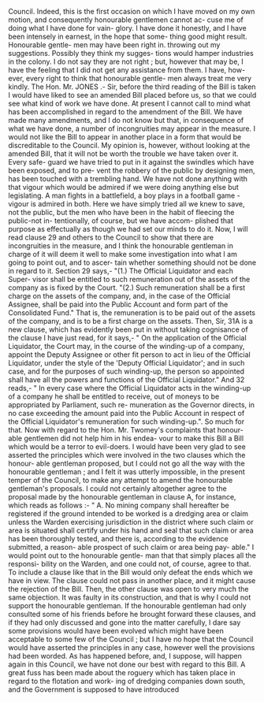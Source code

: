 Council. Indeed, this is the first occasion on which I have moved on my own motion, and consequently honourable gentlemen cannot ac- cuse me of doing what I have done for vain- glory. I have done it honestly, and I have been intensely in earnest, in the hope that some- thing good might result. Honourable gentle- men may have been right in. throwing out my suggestions. Possibly they think my sugges- tions would hamper industries in the colony. I do not say they are not right ; but, however that may be, I have the feeling that I did not get any assistance from them. I have, how- ever, every right to think that honourable gentle- men always treat me very kindly. The Hon. Mr. JONES .- Sir, before the third reading of the Bill is taken I would have liked to see an amended Bill placed before us, so that we could see what kind of work we have done. At present I cannot call to mind what has been accomplished in regard to the amendment of the Bill. We have made many amendments, and I do not know but that, in consequence of what we have done, a number of incongruities may appear in the measure. I would not like the Bill to appear in another place in a form that would be discreditable to the Council. My opinion is, however, without looking at the amended Bill, that it will not be worth the trouble we have taken over it. Every safe- guard we have tried to put in it against the swindles which have been exposed, and to pre- vent the robbery of the public by designing men, has been touched with a trembling hand. We have not done anything with that vigour which would be admired if we were doing anything else but legislating. A man fights in a battlefield, a boy plays in a football game - vigour is admired in both. Here we have simply tried all we knew to save, not the public, but the men who have been in the habit of fleecing the public-not in- tentionally, of course, but we have accom- plished that purpose as effectually as though we had set our minds to do it. Now, I will read clause 29 and others to the Council to show that there are incongruities in the measure, and I think the honourable gentleman in charge of it will deem it well to make some investigation into what I am going to point out, and to ascer- tain whether something should not be done in regard to it. Section 29 says,- "(1.) The Official Liquidator and each Super- visor shall be entitled to such remuneration out of the assets of the company as is fixed by the Court. "(2.) Such remuneration shall be a first charge on the assets of the company, and, in the case of the Official Assignee, shall be paid into the Public Account and form part of the Consolidated Fund." That is, the remuneration is to be paid out of the assets of the company, and is to be a first charge on the assets. Then, Sir, 31A is a new clause, which has evidently been put in without taking cognisance of the clause I have just read, for it says,- " On the application of the Official Liquidator, the Court may, in the course of the winding-up of a company, appoint the Deputy Assignee or other fit person to act in lieu of the Official Liquidator, under the style of the 'Deputy Official Liquidator'; and in such case, and for the purposes of such winding-up, the person so appointed shall have all the powers and functions of the Official Liquidator." And 32 reads,- " In every case where the Official Liquidator acts in the winding-up of a company he shall be entitled to receive, out of moneys to be appropriated by Parliament, such re- muneration as the Governor directs, in no case exceeding the amount paid into the Public Account in respect of the Official Liquidator's remuneration for such winding-up.". So much for that. Now with regard to the Hon. Mr. Twomey's complaints that honour- able gentlemen did not help him in his endea- vour to make this Bill a Bill which would be a terror to evil-doers. I would have been very glad to see asserted the principles which were involved in the two clauses which the honour- able gentleman proposed, but I could not go all the way with the honourable gentleman ; and I felt it was utterly impossible, in the present temper of the Council, to make any attempt to amend the honourable gentleman's proposals. I could not certainly altogether agree to the proposal made by the honourable gentleman in clause A, for instance, which reads as follows :- " A. No mining company shall hereafter be registered if the ground intended to be worked is a dredging area or claim unless the Warden exercising jurisdiction in the district where such claim or area is situated shall certify under his hand and seal that such claim or area has been thoroughly tested, and there is, according to the evidence submitted, a reason- able prospect of such claim or area being pay- able." I would point out to the honourable gentle- man that that simply places all the responsi- bility on the Warden, and one could not, of course, agree to that. To include a clause like that in the Bill would only defeat the ends which we have in view. The clause could not pass in another place, and it might cause the rejection of the Bill. Then, the other clause was open to very much the same objection. It was faulty in its construction, and that is why I could not support the honourable gentleman. If the honourable gentleman had only consulted some of his friends before he brought forward these clauses, and if they had only discussed and gone into the matter carefully, I dare say some provisions would have been evolved which might have been acceptable to some few of the Council ; but I have no hope that the Council would have asserted the principles in any case, however well the provisions had been worded. As has happened before, and, I suppose, will happen again in this Council, we have not done our best with regard to this Bill. A great fuss has been made about the roguery which has taken place in regard to the flotation and work- ing of dredging companies down south, and the Government is supposed to have introduced 